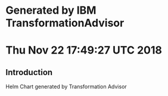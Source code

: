# Generated by IBM TransformationAdvisor
# Thu Nov 22 17:49:27 UTC 2018
## Introduction

Helm Chart generated by Transformation Advisor
